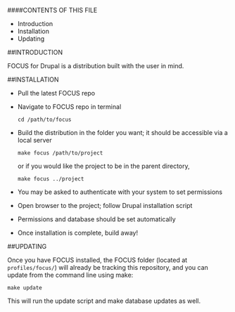 
####CONTENTS OF THIS FILE

 * Introduction
 * Installation
 * Updating

##INTRODUCTION

FOCUS for Drupal is a distribution built with the user in mind.


##INSTALLATION

 * Pull the latest FOCUS repo
 * Navigate to FOCUS repo in terminal

    ``cd /path/to/focus``

 * Build the distribution in the folder you want; it should be accessible via a
   local server

    ``make focus /path/to/project``

    or if you would like the project to be in the parent directory,

    ``make focus ../project``


 * You may be asked to authenticate with your system to set permissions
 * Open browser to the project; follow Drupal installation script
 * Permissions and database should be set automatically
 * Once installation is complete, build away!

##UPDATING

Once you have FOCUS installed, the FOCUS folder (located at ``profiles/focus/``) will already be tracking this repository, and you can update from the command line using make:

  ``make update``

This will run the update script and make database updates as well.
